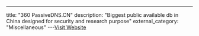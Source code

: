 ---
title: "360 PassiveDNS.CN"
description: "Biggest public available db in China designed for security and research purpose"
external_category: "Miscellaneous"
---[Visit Website](https://passivedns.cn/)

